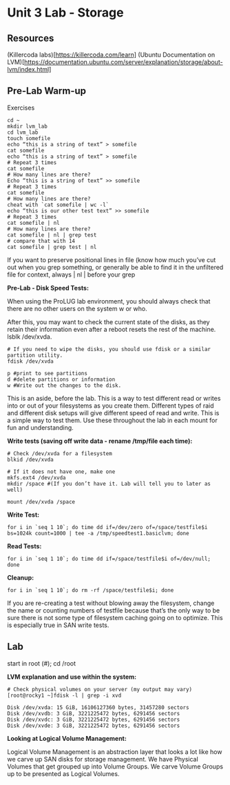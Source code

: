 # Unit 3 Lab - Storage

## Resources

(Killercoda labs)[https://killercoda.com/learn]
(Ubuntu Documentation on LVM)[https://documentation.ubuntu.com/server/explanation/storage/about-lvm/index.html]

## Pre-Lab Warm-up

Exercises

```
cd ~
mkdir lvm_lab
cd lvm_lab
touch somefile
echo “this is a string of text” > somefile
cat somefile
echo “this is a string of text” > somefile
# Repeat 3 times
cat somefile
# How many lines are there?
Echo “this is a string of text” >> somefile
# Repeat 3 times
cat somefile
# How many lines are there?
cheat with `cat somefile | wc -l`
echo “this is our other test text” >> somefile
# Repeat 3 times
cat somefile | nl
# How many lines are there?
cat somefile | nl | grep test
# compare that with 14
cat somefile | grep test | nl
```
If you want to preserve positional lines in file (know how much you’ve cut out when
you grep something, or generally be able to find it in the unfiltered file for context,
always | nl | before your grep


**Pre-Lab - Disk Speed Tests:**

When using the ProLUG lab environment, you should always check that there are no 
other users on the system w or who.

After this, you may want to check the current state of the disks, as they retain their 
information even after a reboot resets the rest of the machine. lsblk /dev/xvda.

```
# If you need to wipe the disks, you should use fdisk or a similar partition utility.
fdisk /dev/xvda

p #print to see partitions
d #delete partitions or information
w #Write out the changes to the disk.
```

This is an aside, before the lab. This is a way to test different read or writes
into or out of your filesystems as you create them. Different types of raid and different
disk setups will give different speed of read and write. This is a simple way to test them.
Use these throughout the lab in each mount for fun and understanding.

**Write tests (saving off write data - rename /tmp/file each time):**

```
# Check /dev/xvda for a filesystem
blkid /dev/xvda

# If it does not have one, make one
mkfs.ext4 /dev/xvda
mkdir /space #(If you don’t have it. Lab will tell you to later as well)

mount /dev/xvda /space
```

**Write Test:**

```
for i in `seq 1 10`; do time dd if=/dev/zero of=/space/testfile$i bs=1024k count=1000 | tee -a /tmp/speedtest1.basiclvm; done
```

**Read Tests:**
```
for i in `seq 1 10`; do time dd if=/space/testfile$i of=/dev/null; done
```

**Cleanup:**
```
for i in `seq 1 10`; do rm -rf /space/testfile$i; done
```

If you are re-creating a test without blowing away the filesystem, change the name
or counting numbers of testfile because that’s the only way to be sure there is 
not some type of filesystem caching going on to optimize. 
This is especially true in SAN write tests.


## Lab

start in root (#); cd /root

**LVM explanation and use within the system:**
```
# Check physical volumes on your server (my output may vary)
[root@rocky1 ~]fdisk -l | grep -i xvd

Disk /dev/xvda: 15 GiB, 16106127360 bytes, 31457280 sectors
Disk /dev/xvdb: 3 GiB, 3221225472 bytes, 6291456 sectors
Disk /dev/xvdc: 3 GiB, 3221225472 bytes, 6291456 sectors
Disk /dev/xvde: 3 GiB, 3221225472 bytes, 6291456 sectors
```

**Looking at Logical Volume Management:**

Logical Volume Management is an abstraction layer that looks a lot like how we 
carve up SAN disks for storage management. We have Physical Volumes that get grouped
up into Volume Groups. We carve Volume Groups up to be presented as Logical Volumes.








